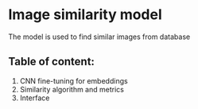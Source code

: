 # Image similarity model

The model is used to find similar images from database

## Table of content:
1. CNN fine-tuning for embeddings
2. Similarity algorithm and metrics
3. Interface 